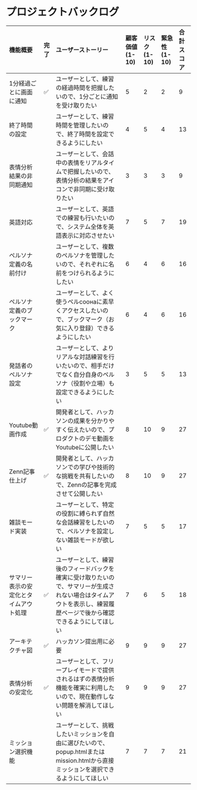 # プロジェクトバックログ

| 機能概要 | 完了 | ユーザーストーリー | 顧客価値 (1-10) | リスク (1-10) | 緊急性 (1-10) | 合計スコア |
| :--- | :--- | :--- | :--- | :--- | :--- | :--- |
| 1分経過ごとに画面に通知 | ✅ | ユーザーとして、練習の経過時間を把握したいので、1分ごとに通知を受け取りたい |5|2|2|9|
| 終了時間の設定 | | ユーザーとして、練習時間を管理したいので、終了時間を設定できるようにしたい |4|5|4|13|
| 表情分析結果の非同期通知 | | ユーザーとして、会話中の表情をリアルタイムで把握したいので、表情分析の結果をアイコンで非同期に受け取りたい |3|3|3|9|
| 英語対応 | | ユーザーとして、英語での練習も行いたいので、システム全体を英語表示に対応させたい |7|5|7|19|
| ペルソナ定義の名前付け | | ユーザーとして、複数のペルソナを管理したいので、それぞれに名前をつけられるようにしたい |6|4|6|16|
| ペルソナ定義のブックマーク | | ユーザーとして、よく使うペルсоонаに素早くアクセスしたいので、ブックマーク（お気に入り登録）できるようにしたい |6|4|6|16|
| 発話者のペルソナ設定 | | ユーザーとして、よりリアルな対話練習を行いたいので、相手だけでなく自分自身のペルソナ（役割や立場）も設定できるようにしたい | 3 | 5 | 5 | 13 |
| Youtube動画作成 | ✅ | 開発者として、ハッカソンの成果を分かりやすく伝えたいので、プロダクトのデモ動画をYoutubeに公開したい | 8 | 10 | 9 | 27 |
| Zenn記事仕上げ | ✅ | 開発者として、ハッカソンでの学びや技術的な挑戦を共有したいので、Zennの記事を完成させて公開したい | 8 | 10 | 9 | 27 |
| 雑談モード実装 | | ユーザーとして、特定の役割に縛られず自然な会話練習をしたいので、ペルソナを設定しない雑談モードが欲しい | 7 | 5 | 5 | 17 |
| サマリー表示の安定化とタイムアウト処理 | ✅ | ユーザーとして、練習後のフィードバックを確実に受け取りたいので、サマリーが生成されない場合はタイムアウトを表示し、練習履歴ページで後から確認できるようにしてほしい | 7 | 6 | 5 | 18 |
| アーキテクチャ図 | ✅ | ハッカソン提出用に必要 | 9 | 9 | 9 | 27 |
| 表情分析の安定化 | ✅ | ユーザーとして、フリープレイモードで提供されるはずの表情分析機能を確実に利用したいので、現在動作しない問題を解消してほしい | 9 | 9 | 9 | 27 |
| ミッション選択機能 | | ユーザーとして、挑戦したいミッションを自由に選びたいので、popup.htmlまたはmission.htmlから直接ミッションを選択できるようにしてほしい | 7 | 7 | 7 | 21 |